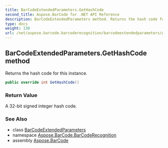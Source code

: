 ```yaml
---
title: BarCodeExtendedParameters.GetHashCode
second_title: Aspose.BarCode for .NET API Reference
description: BarCodeExtendedParameters method. Returns the hash code for this instance
type: docs
weight: 130
url: /net/aspose.barcode.barcoderecognition/barcodeextendedparameters/gethashcode/
---
```

## BarCodeExtendedParameters.GetHashCode method

Returns the hash code for this instance.

```csharp
public override int GetHashCode()
```

### Return Value

A 32-bit signed integer hash code.

### See Also

* class [BarCodeExtendedParameters](../)
* namespace [Aspose.BarCode.BarCodeRecognition](../../../aspose.barcode.barcoderecognition/)
* assembly [Aspose.BarCode](../../../)


